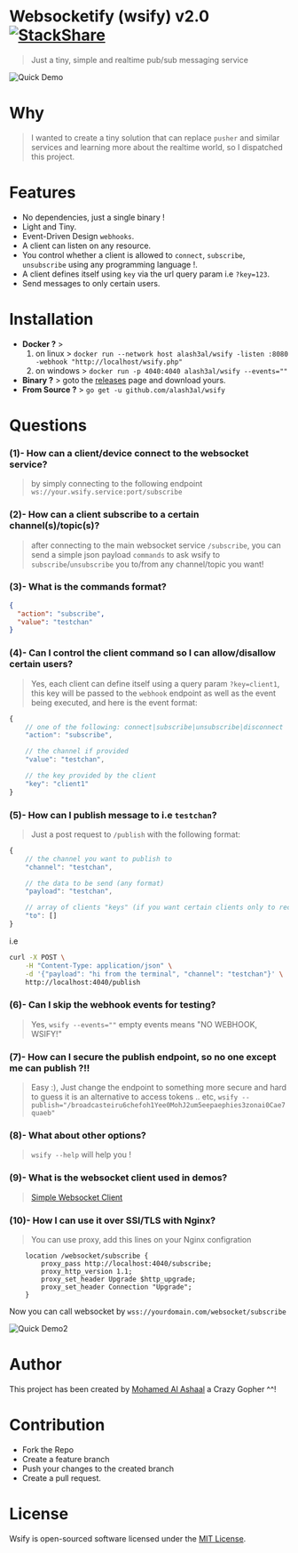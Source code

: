 # Websocketify (wsify) v2.0 [![StackShare](https://img.shields.io/badge/tech-stack-0690fa.svg?style=flat)](https://stackshare.io/alash3al/wsify)

> Just a tiny, simple and realtime pub/sub messaging service

![Quick Demo](https://i.imgur.com/jxyejg0.gif)

# Why

> I wanted to create a tiny solution that can replace `pusher` and similar services and learning more about the realtime world, so I dispatched this project.

# Features

- No dependencies, just a single binary !
- Light and Tiny.
- Event-Driven Design `webhooks`.
- A client can listen on any resource.
- You control whether a client is allowed to `connect`, `subscribe`, `unsubscribe` using any programming language !.
- A client defines itself using `key` via the url query param i.e `?key=123`.
- Send messages to only certain users.

# Installation

- **Docker ?** >
  1.  on linux > `docker run --network host alash3al/wsify -listen :8080 -webhook "http://localhost/wsify.php"`
  2.  on windows > `docker run -p 4040:4040 alash3al/wsify --events=""`
- **Binary ?** > goto the [releases](https://github.com/alash3al/wsify/releases) page and download yours.
- **From Source ?** > `go get -u github.com/alash3al/wsify`

# Questions

### (1)- How can a client/device connect to the websocket service?

> by simply connecting to the following endpoint `ws://your.wsify.service:port/subscribe`

### (2)- How can a client subscribe to a certain channel(s)/topic(s)?

> after connecting to the main websocket service `/subscribe`, you can send a simple json payload `commands` to ask wsify to `subscribe`/`unsubscribe` you to/from any channel/topic you want!

### (3)- What is the commands format?

>

```json
{
  "action": "subscribe",
  "value": "testchan"
}
```

### (4)- Can I control the client command so I can allow/disallow certain users?

> Yes, each client can define itself using a query param `?key=client1`, this key will be passed to the `webhook` endpoint
> as well as the event being executed, and here is the event format:

```javascript
{
	// one of the following: connect|subscribe|unsubscribe|disconnect
	"action": "subscribe",

	// the channel if provided
	"value": "testchan",

	// the key provided by the client
	"key": "client1"
}
```

### (5)- How can I publish message to i.e `testchan`?

> Just a post request to `/publish` with the following format:

```javascript
{
	// the channel you want to publish to
	"channel": "testchan",

	// the data to be send (any format)
	"payload": "testchan",

	// array of clients "keys" (if you want certain clients only to receive the message)
	"to": []
}
```

i.e

```bash
curl -X POST \
	-H "Content-Type: application/json" \
	-d '{"payload": "hi from the terminal", "channel": "testchan"}' \
	http://localhost:4040/publish
```

### (6)- Can I skip the webhook events for testing?

> Yes, `wsify --events=""` empty events means "NO WEBHOOK, WSIFY!"

### (7)- How can I secure the publish endpoint, so no one except me can publish ?!!

> Easy :), Just change the endpoint to something more secure and hard to guess it is an alternative to access tokens .. etc, `wsify --publish="/broadcasteiru6chefoh1Yee0MohJ2um5eepaephies3zonai0Cae7quaeb"`

### (8)- What about other options?

> `wsify --help` will help you !

### (9)- What is the websocket client used in demos?

> [Simple Websocket Client](https://chrome.google.com/webstore/detail/simple-websocket-client/pfdhoblngboilpfeibdedpjgfnlcodoo)

### (10)- How I can use it over SSl/TLS with Nginx?

> You can use proxy, add this lines on your Nginx configration

```
    location /websocket/subscribe {
        proxy_pass http://localhost:4040/subscribe;
        proxy_http_version 1.1;
        proxy_set_header Upgrade $http_upgrade;
        proxy_set_header Connection "Upgrade";
    }
```

Now you can call websocket by `wss://yourdomain.com/websocket/subscribe`

![Quick Demo2](https://i.imgur.com/f8xVwJU.gif)

# Author

This project has been created by [Mohamed Al Ashaal](http://github.com/alash3al) a Crazy Gopher ^^!

# Contribution

- Fork the Repo
- Create a feature branch
- Push your changes to the created branch
- Create a pull request.

# License

Wsify is open-sourced software licensed under the [MIT License](LICENSE).
